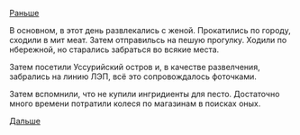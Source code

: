 [Раньше](2018.06.16.md)

В основном, в этот день развлекались с женой.
Прокатились по городу, сходили в мит меат. Затем отправильсь на пешую прогулку. Ходили по нбережной, но старались забраться во всякие места.

Затем посетили Уссурийский остров и, в качестве развелчения, забрались на линию ЛЭП, всё это сопровождалось фоточками.

Затем вспомнили, что не купили ингридиенты для песто. Достаточно много времени потратили колеся по магазинам в поисках оных.

[Дальше](2018.06.18.md)